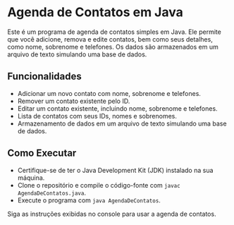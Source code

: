 # Agenda de Contatos em Java

Este é um programa de agenda de contatos simples em Java. Ele permite que você adicione, remova e edite contatos, bem como seus detalhes, como nome, sobrenome e telefones. Os dados são armazenados em um arquivo de texto simulando uma base de dados.

## Funcionalidades

- Adicionar um novo contato com nome, sobrenome e telefones.
- Remover um contato existente pelo ID.
- Editar um contato existente, incluindo nome, sobrenome e telefones.
- Lista de contatos com seus IDs, nomes e sobrenomes.
- Armazenamento de dados em um arquivo de texto simulando uma base de dados.

## Como Executar

- Certifique-se de ter o Java Development Kit (JDK) instalado na sua máquina.
- Clone o repositório e compile o código-fonte com `javac AgendaDeContatos.java`.
- Execute o programa com `java AgendaDeContatos`.

Siga as instruções exibidas no console para usar a agenda de contatos.
